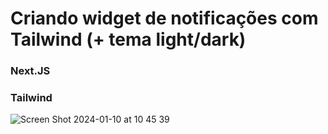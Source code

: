# Criando widget de notificações com Tailwind (+ tema light/dark)

### Next.JS
### Tailwind

![Screen Shot 2024-01-10 at 10 45 39](https://github.com/Marcelovqvd/widget-notifications/assets/44481544/d694a246-a66e-49d0-8635-bbb1625a8c60)
